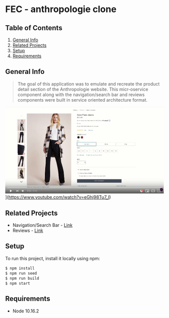 # FEC - anthropologie clone

## Table of Contents

1. [General Info](#general-info)
1. [Related Projects](#related-projects)
1. [Setup](#setup)
1. [Requirements](#requirements)

## General Info

>The goal of this application was to emulate and recreate the product detail section of the Anthropologie website. This micr-oservice component along with the navigation/search bar and reviews components were built in service oriented architecture format.

![Anthro Product Detail Demo Video](./preview.png)](https://www.youtube.com/watch?v=eGhj98Tu7_I)


## Related Projects

 - Navigation/Search Bar - [Link](https://github.com/fec-anthropologie/emily_yang_navigation_bar)
 - Reviews - [Link](https://github.com/fec-anthropologie/ji_kim_reviews_and_ratings)

## Setup

To run this project, install it locally using npm:

    $ npm install
    $ npm run seed
    $ npm run build
    $ npm start

## Requirements

- Node 10.16.2